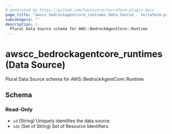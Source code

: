 ```yaml
---
# generated by https://github.com/hashicorp/terraform-plugin-docs
page_title: "awscc_bedrockagentcore_runtimes Data Source - terraform-provider-awscc"
subcategory: ""
description: |-
  Plural Data Source schema for AWS::BedrockAgentCore::Runtime
---
```


# awscc_bedrockagentcore_runtimes (Data Source)

Plural Data Source schema for AWS::BedrockAgentCore::Runtime



<!-- schema generated by tfplugindocs -->
## Schema

### Read-Only

- `id` (String) Uniquely identifies the data source.
- `ids` (Set of String) Set of Resource Identifiers.
